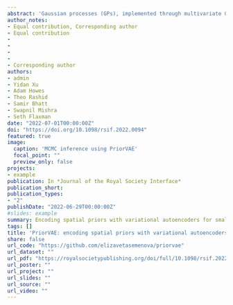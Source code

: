 ```yaml
---
abstract: 'Gaussian processes (GPs), implemented through multivariate Gaussian distributions for a finite collection of data, are the most popular approach in small-area spatial statistical modelling. In this context, they are used to encode correlation structures over space and can generalize well in interpolation tasks. Despite their flexibility, off-the-shelf GPs present serious computational challenges which limit their scalability and practical usefulness in applied settings. Here, we propose a novel, deep generative modelling approach to tackle this challenge, termed PriorVAE: for a particular spatial setting, we approximate a class of GP priors through prior sampling and subsequent fitting of a variational autoencoder (VAE). Given a trained VAE, the resultant decoder allows spatial inference to become incredibly efficient due to the low dimensional, independently distributed latent Gaussian space representation of the VAE. Once trained, inference using the VAE decoder replaces the GP within a Bayesian sampling framework. This approach provides tractable and easy-to-implement means of approximately encoding spatial priors and facilitates efficient statistical inference. We demonstrate the utility of our VAE two-stage approach on Bayesian, small-area estimation tasks.' 
author_notes:
- Equal contribution, Corresponding author
- Equal contribution
-
-
-
-
- Corresponding author
authors:
- admin
- Yidan Xu
- Adam Howes
- Theo Rashid
- Samir Bhatt
- Swapnil Mishra 
- Seth Flaxman
date: "2022-07-01T00:00:00Z"
doi: "https://doi.org/10.1098/rsif.2022.0094"
featured: true
image:
  caption: 'MCMC inference using PriorVAE'
  focal_point: ""
  preview_only: false
projects:
- example
publication: In *Journal of the Royal Society Interface*
publication_short:
publication_types:
- "2"
publishDate: "2022-06-29T00:00:00Z"
#slides: example
summary: Encoding spatial priors with variational autoencoders for small-area estimation
tags: []
title: 'PriorVAE: encoding spatial priors with variational autoencoders for small-area estimation'
share: false
url_code: "https://github.com/elizavetasemenova/priorvae"
url_dataset: ""
url_pdf: "https://royalsocietypublishing.org/doi/full/10.1098/rsif.2022.0094"
url_poster: ""
url_project: ""
url_slides: ""
url_source: ""
url_video: ""
---
```


